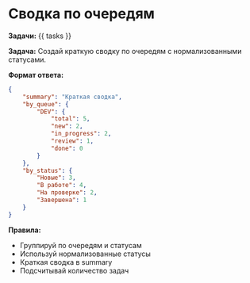 # Сводка по очередям

**Задачи:** {{ tasks }}

**Задача:** Создай краткую сводку по очередям с нормализованными статусами.

**Формат ответа:**
```json
{
    "summary": "Краткая сводка",
    "by_queue": {
        "DEV": {
            "total": 5,
            "new": 2,
            "in_progress": 2,
            "review": 1,
            "done": 0
        }
    },
    "by_status": {
        "Новые": 3,
        "В работе": 4,
        "На проверке": 2,
        "Завершена": 1
    }
}
```

**Правила:**
- Группируй по очередям и статусам
- Используй нормализованные статусы
- Краткая сводка в summary
- Подсчитывай количество задач 